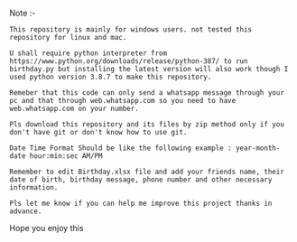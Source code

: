 Note :- 

	This repository is mainly for windows users. not tested this repository for linux and mac.
	
	U shall require python interpreter from https://www.python.org/downloads/release/python-387/ to run birthday.py but installing the latest version will also work though I used python version 3.8.7 to make this repository.

	Remeber that this code can only send a whatsapp message through your pc and that through web.whatsapp.com so you need to have web.whatsapp.com on your number.

	Pls download this repository and its files by zip method only if you don't have git or don't know how to use git.

	Date Time Format Should be like the following example : year-month-date hour:min:sec AM/PM

	Remember to edit Birthday.xlsx file and add your friends name, their date of birth, birthday message, phone number and other necessary information.

	Pls let me know if you can help me improve this project thanks in advance.

Hope you enjoy this
